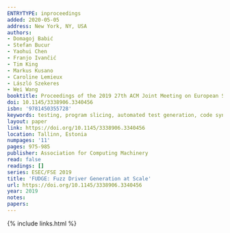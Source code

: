 ```yaml
---
ENTRYTYPE: inproceedings
added: 2020-05-05
address: New York, NY, USA
authors:
- Domagoj Babić
- Stefan Bucur
- Yaohui Chen
- Franjo Ivančić
- Tim King
- Markus Kusano
- Caroline Lemieux
- László Szekeres
- Wei Wang
booktitle: Proceedings of the 2019 27th ACM Joint Meeting on European Software Engineering Conference and Symposium on the Foundations of Software Engineering
doi: 10.1145/3338906.3340456
isbn: '9781450355728'
keywords: testing, program slicing, automated test generation, code synthesis, software security, fuzz testing, fuzzing
layout: paper
link: https://doi.org/10.1145/3338906.3340456
location: Tallinn, Estonia
numpages: '11'
pages: 975-985
publisher: Association for Computing Machinery
read: false
readings: []
series: ESEC/FSE 2019
title: 'FUDGE: Fuzz Driver Generation at Scale'
url: https://doi.org/10.1145/3338906.3340456
year: 2019
notes:
papers:
---
```

{% include links.html %}
